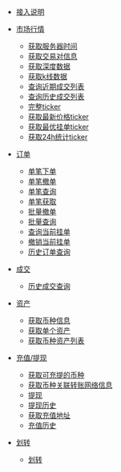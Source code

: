 <!-- docs/_sidebar -->

* [接入说明](/spot/README)

* [市场行情]()
    * [获取服务器时间](/spot/market/public_time)
    * [获取交易对信息](/spot/market/public_symbol)
    * [获取深度数据](/spot/market/public_depth)
    * [获取k线数据](/spot/market/public_kline)
    * [查询近期成交列表](/spot/market/public_trade_recent)
    * [查询历史成交列表](/spot/market/public_trade_history)
    * [完整ticker](/spot/market/public_ticker)
    * [获取最新价格ticker](/spot/market/public_ticker_price)
    * [获取最优挂单ticker](/spot/market/public_ticker_book)
    * [获取24h统计ticker](/spot/market/public_ticker_24h)

* [订单]()
    * [单笔下单](/spot/order/order_create)
    * [单笔撤单](/spot/order/order_delete)
    * [单笔查询](/spot/order/order_get)
    * [单笔获取](/spot/order/order_get_path)
    * [批量撤单](/spot/order/batch-order_delete)
    * [批量查询](/spot/order/batch-order_get)
    * [查询当前挂单](/spot/order/open-order_get)
    * [撤销当前挂单](/spot/order/open-order_delete)
    * [历史订单查询](/spot/order/history-order)


* [成交]()
    * [历史成交查询](/spot/trade/trade)


* [资产]()
    * [获取币种信息](/spot/asset/public_currencies)
    * [获取单个资产](/spot/asset/balance)
    * [获取币种资产列表](/spot/asset/balances)


* [充值/提现]()
    * [获取可充提的币种](/spot/wallet/support_currency)
    * [获取币种关联转账网络信息](/spot/asset/public_currencies)
    * [提现](/spot/wallet/withdraw)
    * [提现历史](/spot/wallet/withdraw_history)
    * [获取充值地址](/spot/wallet/deposit_address)
    * [充值历史](/spot/wallet/deposit_history)

* [划转]()
  * [划转](/spot/transfer/balance_transfer)
